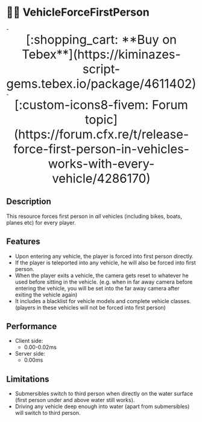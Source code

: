 
# 🕵️‍♂️ VehicleForceFirstPerson

<div class="grid cards" markdown>
- <center><span style="font-size: 32px;">[:shopping_cart: **Buy on Tebex**](https://kiminazes-script-gems.tebex.io/package/4611402)</span></center>
- <center><span style="font-size: 32px;">[:custom-icons8-fivem: Forum topic](https://forum.cfx.re/t/release-force-first-person-in-vehicles-works-with-every-vehicle/4286170)</span></center>
</div>

## Description

This resource forces first person in _all_ vehicles (including bikes, boats, planes etc) for every 
player.

<div class="youtube-placeholder" data-videotitle="VehicleForceFirstPerson Showcase" data-videoid="szappXIXTdM"></div>

## Features

* Upon entering any vehicle, the player is forced into first person directly.
* If the player is teleported into any vehicle, he will also be forced into first person.
* When the player exits a vehicle, the camera gets reset to whatever he used before sitting in the 
  vehicle. (e.g. when in far away camera before entering the vehicle, you will be set into the far 
  away camera after exiting the vehicle again)
* It includes a blacklist for vehicle models and complete vehicle classes. (players in these 
  vehicles will not be forced into first person)

## Performance

* Client side:
  * 0.00-0.02ms
* Server side:
  * 0.00ms

## Limitations

* Submersibles switch to third person when directly on the water surface (first person under and 
  above water still works).
* Driving any vehicle deep enough into water (apart from submersibles) will switch to third person.
